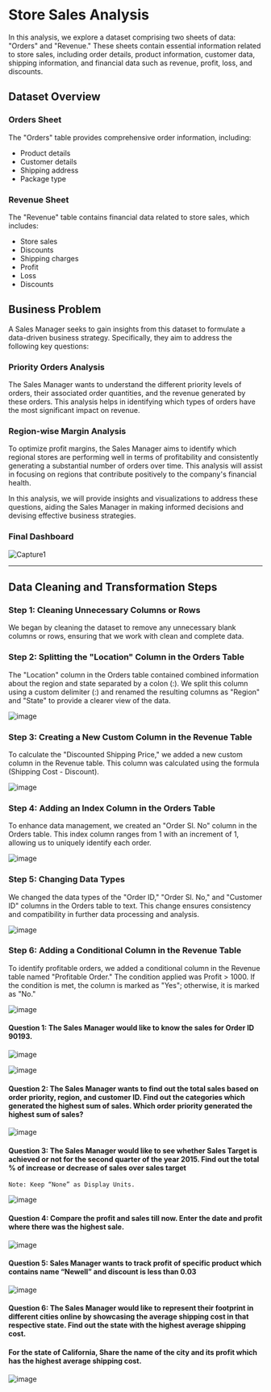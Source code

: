 # Store Sales Analysis

In this analysis, we explore a dataset comprising two sheets of data: "Orders" and "Revenue." These sheets contain essential information related to store sales, including order details, product information, customer data, shipping information, and financial data such as revenue, profit, loss, and discounts.

## Dataset Overview

### Orders Sheet
The "Orders" table provides comprehensive order information, including:
- Product details
- Customer details
- Shipping address
- Package type

### Revenue Sheet
The "Revenue" table contains financial data related to store sales, which includes:
- Store sales
- Discounts
- Shipping charges
- Profit
- Loss
- Discounts

## Business Problem

A Sales Manager seeks to gain insights from this dataset to formulate a data-driven business strategy. Specifically, they aim to address the following key questions:

### Priority Orders Analysis
The Sales Manager wants to understand the different priority levels of orders, their associated order quantities, and the revenue generated by these orders. This analysis helps in identifying which types of orders have the most significant impact on revenue.

### Region-wise Margin Analysis
To optimize profit margins, the Sales Manager aims to identify which regional stores are performing well in terms of profitability and consistently generating a substantial number of orders over time. This analysis will assist in focusing on regions that contribute positively to the company's financial health.

In this analysis, we will provide insights and visualizations to address these questions, aiding the Sales Manager in making informed decisions and devising effective business strategies.

### Final Dashboard

![Capture1](https://github.com/Nasir151/Power-BI-Projects/assets/94509995/42d5be45-4115-4997-84c0-a22c1b7e2967)

--------------------------------------------------------------------------------------------------------------------------------------------------------------
## Data Cleaning and Transformation Steps

### Step 1: Cleaning Unnecessary Columns or Rows
We began by cleaning the dataset to remove any unnecessary blank columns or rows, ensuring that we work with clean and complete data.

### Step 2: Splitting the "Location" Column in the Orders Table
The "Location" column in the Orders table contained combined information about the region and state separated by a colon (:). We split this column using a custom delimiter (:) and renamed the resulting columns as "Region" and "State" to provide a clearer view of the data.

![image](https://github.com/Nasir151/Power-BI-Projects/assets/94509995/a773b76c-3903-4246-a1f1-65e50364afb6)

### Step 3: Creating a New Custom Column in the Revenue Table
To calculate the "Discounted Shipping Price," we added a new custom column in the Revenue table. This column was calculated using the formula (Shipping Cost - Discount).

![image](https://github.com/Nasir151/Power-BI-Projects/assets/94509995/c9f3412f-ca14-4a7e-9ba2-8e05a88c1220)

### Step 4: Adding an Index Column in the Orders Table
To enhance data management, we created an "Order Sl. No" column in the Orders table. This index column ranges from 1 with an increment of 1, allowing us to uniquely identify each order.

![image](https://github.com/Nasir151/Power-BI-Projects/assets/94509995/2ca3857b-11b2-458d-b03d-8d723bc7d10c)

### Step 5: Changing Data Types
We changed the data types of the "Order ID," "Order Sl. No," and "Customer ID" columns in the Orders table to text. This change ensures consistency and compatibility in further data processing and analysis.

![image](https://github.com/Nasir151/Power-BI-Projects/assets/94509995/271ed377-213d-40ef-8d69-f04ce1a11f83)

### Step 6: Adding a Conditional Column in the Revenue Table
To identify profitable orders, we added a conditional column in the Revenue table named "Profitable Order." The condition applied was Profit > 1000. If the condition is met, the column is marked as "Yes"; otherwise, it is marked as "No."

![image](https://github.com/Nasir151/Power-BI-Projects/assets/94509995/5ba0dc2d-2721-4000-b96c-9bf2c8549a46)

#### Question 1: The Sales Manager would like to know the sales for Order ID 90193.

![image](https://github.com/Nasir151/Power-BI-Projects/assets/94509995/53c0fe53-dacd-40aa-a752-8509df1ac9ff)

![image](https://github.com/Nasir151/Power-BI-Projects/assets/94509995/a0b816f8-b7b8-4195-b155-f27bfa8e1150)

#### Question 2: The Sales Manager wants to find out the total sales based on order priority, region, and customer ID. Find out the categories which generated the highest sum of sales. Which order priority generated the highest sum of sales?

![image](https://github.com/Nasir151/Power-BI-Projects/assets/94509995/847b0d77-560b-4b55-9f70-e39a623070af)

#### Question 3: The Sales Manager would like to see whether Sales Target is achieved or not for the second quarter of the year 2015. Find out the total % of increase or decrease of sales over sales target
    Note: Keep “None” as Display Units.
![image](https://github.com/Nasir151/Power-BI-Projects/assets/94509995/72c32195-655a-41d3-afb7-aa95ad7caf27)

#### Question 4: Compare the profit and sales till now. Enter the date and profit where there was the highest sale.
![image](https://github.com/Nasir151/Power-BI-Projects/assets/94509995/6963b1d2-ae27-47ec-bf90-638c6da26458)

#### Question 5: Sales Manager wants to track profit of specific product which contains name “Newell” and discount is less than 0.03
![image](https://github.com/Nasir151/Power-BI-Projects/assets/94509995/ce1a0078-7da2-4ad5-887e-8d4f2adcfba1)

#### Question 6: The Sales Manager would like to represent their footprint in different cities online by showcasing the average shipping cost in that respective state. Find out the state with the highest average shipping cost.
#### For the state of California, Share the name of the city and its profit which has the highest average shipping cost.

![image](https://github.com/Nasir151/Power-BI-Projects/assets/94509995/9453d8c7-3334-4981-9238-5aef548d5019)
